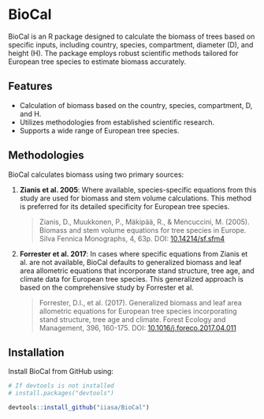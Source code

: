 # BioCal

BioCal is an R package designed to calculate the biomass of trees based on specific inputs, including country, species, compartment, diameter (D), and height (H). The package employs robust scientific methods tailored for European tree species to estimate biomass accurately.

## Features

- Calculation of biomass based on the country, species, compartment, D, and H.
- Utilizes methodologies from established scientific research.
- Supports a wide range of European tree species.

## Methodologies

BioCal calculates biomass using two primary sources:

1. **Zianis et al. 2005**: Where available, species-specific equations from this study are used for biomass and stem volume calculations. This method is preferred for its detailed specificity for European tree species.

   > Zianis, D., Muukkonen, P., Mäkipää, R., & Mencuccini, M. (2005). Biomass and stem volume equations for tree species in Europe. Silva Fennica Monographs, 4, 63p. DOI: [10.14214/sf.sfm4](https://doi.org/10.14214/sf.sfm4)

2. **Forrester et al. 2017**: In cases where specific equations from Zianis et al. are not available, BioCal defaults to generalized biomass and leaf area allometric equations that incorporate stand structure, tree age, and climate data for European tree species. This generalized approach is based on the comprehensive study by Forrester et al.

   > Forrester, D.I., et al. (2017). Generalized biomass and leaf area allometric equations for European tree species incorporating stand structure, tree age and climate. Forest Ecology and Management, 396, 160-175. DOI: [10.1016/j.foreco.2017.04.011](http://dx.doi.org/10.1016/j.foreco.2017.04.011)

## Installation

Install BioCal from GitHub using:

```r
# If devtools is not installed
# install.packages("devtools")

devtools::install_github("iiasa/BioCal")
